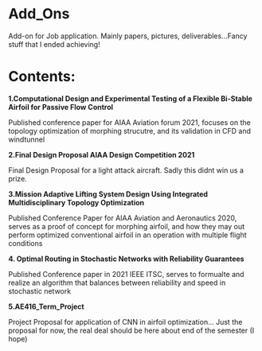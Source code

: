 # Add_Ons
Add-on for Job application. Mainly papers, pictures, deliverables...Fancy stuff that I ended achieving!
# Contents: 
**1.Computational Design and Experimental Testing of a Flexible Bi-Stable Airfoil for Passive Flow Control**

  Published conference paper for AIAA Aviation forum 2021, focuses on the topology optimization of morphing strucutre, and its validation in CFD and windtunnel
  
**2.Final Design Proposal AIAA Design Competition 2021**

  Final Design Proposal for a light attack aircraft. Sadly this didnt win us a prize.
  
**3.Mission Adaptive Lifting System Design Using Integrated Multidisciplinary Topology Optimization**

  Published Conference Paper for AIAA Aviation and Aeronautics 2020, serves as a proof of concept for morphing airfoil, and how they may out perform optimized conventional airfoil in an operation with multiple flight conditions
  
**4. Optimal Routing in Stochastic Networks with Reliability Guarantees**


  Published Conference paper in 2021 IEEE ITSC, serves to formualte and realize an algorithm that balances between reliability and speed in stochastic network
  
  
**5.AE416_Term_Project**

 Project Proposal for application of CNN in airfoil optimization... Just the proposal for now, the real deal should be here about end of the semester (I hope)
  

  
